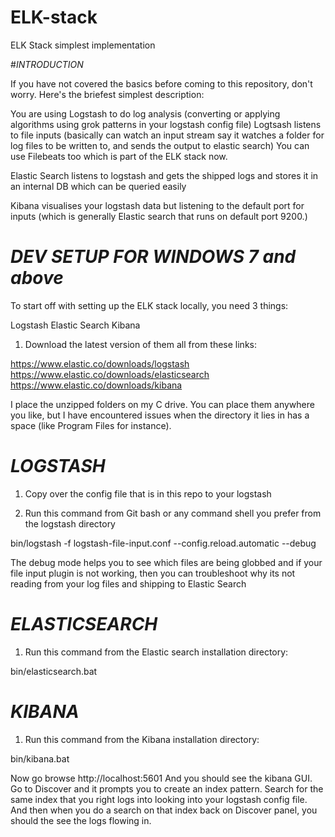 # ELK-stack
ELK Stack simplest implementation

#*INTRODUCTION*

If you have not covered the basics before coming to this repository, don't worry. 
Here's the briefest simplest description:

You are using Logstash to do log analysis (converting or applying algorithms using grok patterns in your logstash config file)
Logtsash listens to file inputs (basically can watch an input stream say it watches a folder for log files to be written to, and sends the output to elastic search) You can use Filebeats too which is part of the ELK stack now.

Elastic Search listens to logstash and gets the shipped logs and stores it in an internal DB which can be queried easily

Kibana visualises your logstash data but listening to the default port for inputs (which is generally Elastic search that runs on default port 9200.) 

# *DEV SETUP FOR WINDOWS 7 and above*

To start off with setting up the ELK stack locally, you need 3 things:

Logstash
Elastic Search
Kibana

1. Download the latest version of them all from these links:

https://www.elastic.co/downloads/logstash
https://www.elastic.co/downloads/elasticsearch
https://www.elastic.co/downloads/kibana

I place the unzipped folders on my C drive. You can place them anywhere you like, but I have encountered issues when the directory it lies in has a space (like Program Files for instance). 

# *LOGSTASH*

1. Copy over the config file that is in this repo to your logstash

2. Run this command from Git bash or any command shell you prefer from the logstash directory

bin/logstash -f logstash-file-input.conf --config.reload.automatic --debug

The debug mode helps you to see which files are being globbed and if your file input plugin is not working, then you can troubleshoot why its not reading from your log files and shipping to Elastic Search

# *ELASTICSEARCH*

1. Run this command from the Elastic search installation directory:

bin/elasticsearch.bat

# *KIBANA*

1. Run this command from the Kibana installation directory:

bin/kibana.bat

Now go browse http://localhost:5601
And you should see the kibana GUI.
Go to Discover and it prompts you to create an index pattern. Search for the same index that you right logs into looking into your logstash config file.
And then when you do a search on that index back on Discover panel, you should the see the logs flowing in.





